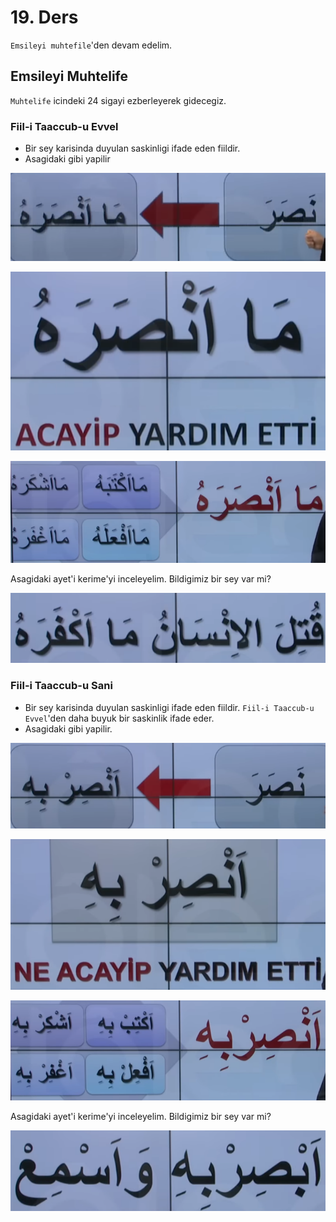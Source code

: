 # 19. Ders

`Emsileyi muhtefile`'den devam edelim.

## Emsileyi Muhtelife

`Muhtelife` icindeki 24 sigayi ezberleyerek gidecegiz.

### Fiil-i Taaccub-u Evvel

- Bir sey karisinda duyulan saskinligi ifade eden fiildir.
- Asagidaki gibi yapilir

![](../../_media/2022-12-04-21-25-58.png)

![](../../_media/2022-12-04-21-25-17.png)

![](../../_media/2022-12-04-21-27-13.png)

Asagidaki ayet'i kerime'yi inceleyelim. Bildigimiz bir sey var mi?

![](../../_media/2022-12-04-21-27-26.png)

### Fiil-i Taaccub-u Sani

- Bir sey karisinda duyulan saskinligi ifade eden fiildir. `Fiil-i Taaccub-u Evvel`'den daha buyuk bir saskinlik ifade eder.
- Asagidaki gibi yapilir.

![](../../_media/2022-12-04-21-29-12.png)

![](../../_media/2022-12-04-21-29-34.png)

![](../../_media/2022-12-04-21-30-32.png)

Asagidaki ayet'i kerime'yi inceleyelim. Bildigimiz bir sey var mi?

![](../../_media/2022-12-04-21-30-47.png)
